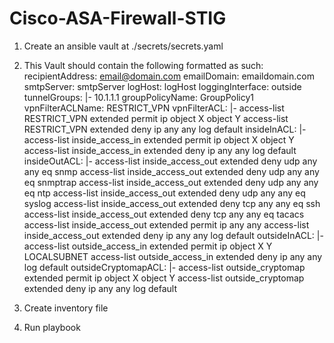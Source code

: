 # Cisco-ASA-Firewall-STIG

1. Create an ansible vault at ./secrets/secrets.yaml

2. This Vault should contain the following formatted as such:
recipientAddress: email@domain.com
emailDomain: emaildomain.com
smtpServer: smtpServer
logHost: logHost
loggingInterface: outside
tunnelGroups: |-
        10.1.1.1
groupPolicyName: GroupPolicy1
vpnFilterACLName: RESTRICT_VPN
vpnFilterACL: |-
        access-list RESTRICT_VPN extended permit ip object X object Y
        access-list RESTRICT_VPN extended deny ip any any log default
insideInACL: |-
        access-list inside_access_in extended permit ip object X object Y
        access-list inside_access_in extended deny ip any any log default
insideOutACL: |-
        access-list inside_access_out extended deny udp any any eq snmp
        access-list inside_access_out extended deny udp any any eq snmptrap
        access-list inside_access_out extended deny udp any any eq ntp
        access-list inside_access_out extended deny udp any any eq syslog
        access-list inside_access_out extended deny tcp any any eq ssh
        access-list inside_access_out extended deny tcp any any eq tacacs
        access-list inside_access_out extended permit ip any any
        access-list inside_access_out extended deny ip any any log default
outsideInACL: |-
        access-list outside_access_in extended permit ip object X Y LOCALSUBNET
        access-list outside_access_in extended deny ip any any log default
outsideCryptomapACL: |-
        access-list outside_cryptomap extended permit ip object X object Y
        access-list outside_cryptomap extended deny ip any any log default
        
3. Create inventory file

4. Run playbook
